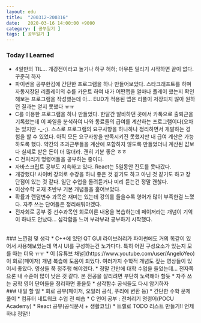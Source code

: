 ```yaml
---
layout: edu
title:  "200312~200316"
date:   2020-03-16 14:00:00 +9000
category: [ 공부일기 ]
tags: [ 공부일기 ]
---
```


### Today I Learned
* 4일만의 TIL... 개강전이라고 놀기나 하구 허허; 아무튼 밀리기 시작하면 끝이 없다. 꾸준히 하자
* 파이썬을 공부한김에 간단한 프로그램을 하나 만들어보았다. 스타크래프트를 하며 자동저장된 리플레이의 수를 카운트 하여 내가 어떤맵을 얼마나 플레이 했는지 확인해보는 프로그램을 작성했는데 아... EUD가 적용된 맵은 리플이 저장되지 않아 원하던 결과는 얻지 못했다 ㅠㅠ
* C를 이용한 프로그램을 하나 만들었다. 한달간 알바하던 곳에서 카톡으로 출퇴근을 기록했는데 이 파일을 분석하여 나와 동료들의 급여를 계산하는 프로그램이다(오차는 있지만 -_-;). 스스로 프로그램의 요구사항을 하나하나 정리하면서 개발하는 경험을 할 수 있었다. 아직 모든 요구사항을 만족시키진 못했지만 내 급여 계산은 가능하도록 했다. 약간의 초과근무들을 계산에 포함하지 않도록 만들었더니 계산된 값보다 실제로 받은 돈이 더 많더라. 괜히 기분 좋은 ㅎㅎ
* C 전처리기 명령어들을 공부하는 중이다.
* 자바스크립트 공부도 지속하고 있다. React는 5일동안 진도를 못나갔다.
* 개강했다! 사이버 강의로 수강을 하니 좋은 것 같기도 하고 아닌 것 같기도 하고 장단점이 있는 것 같다. 일단 수업을 돌려듣거나 미리 듣는건 정말 괜찮다.
* 이산수학 교재 초반부 기본 개념들을 훑어보았다.
* 확률과 랜덤변수 과목은 재미는 있는데 강의를 들을수록 영어가 많이 부족한걸 느꼈다. 자주 쓰는 단어들은 정리해둬야겠다.
* 전자회로 공부 중 선수과목인 회로이론 내용을 복습하는데 페이저라는 개념이 기억이 하나도 안났다... 심각함을 느껴 부랴부랴 공부하기 시작했다.

<br>
### 느낀점 및 생각
* C++에 있던 QT GUI 라이브러리가 파이썬에도 거의 똑같이 있어서 사용해보았는데 역시 UI를 구성하는건 노가다다. 특히 어떤 구성요소가 있는지 모를 때는 더욱 ㅠㅠ
* 이 [유튜브 채널](https://www.youtube.com/user/AngeloYeo)이 회로(페이저) 개념 복습에 도움이 되었다. 여러가지 수학적 개념도 짚는 영상들이 있어서 좋았다. 영상들 쭉 정주행 해야겠다.
* 정말 간만에 대학 수업을 들었는데... 전자쪽으론 내 수준이 많이 낮은 것 같다. 본 전공을 살리려면 부단히 노력해야 할듯
* 자주 쓰는 공학 영어 단어들을 정리하면 좋을듯
* 삼각함수 공식들도 다시 암기하자

<br>
### 내일 할 일
* 회로 공부(페이저, 오일러 공식, 푸리에 변환 등)
* 간단한 수학 문제 풀이
* 컴퓨터 네트워크 수업 전 예습
* C 언어 공부 : 전처리기 명령어(POCU Academy)
* React 공부(공식문서 + 생활코딩)
* 트렐로 TODO 리스트 만들기!! 언제하냐 정말!!

